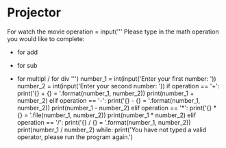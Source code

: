 # Projector
For watch the movie
operation = input('''
Please type in the math operation you would like to complete:
+ for add
- for sub
* for multipl
/ for div
''')
number_1 = int(input('Enter your first number: '))
number_2 = int(input('Enter your second number: '))
if operation == '+':
print('{} + {} = '.format(number_1, number_2))
print(number_1 + number_2)
elif operation == '-':
print('{} - {} = '.format(number_1, number_2))
print(number_1 - number_2)
elif operation == '*':
print('{} * {} = '.file(number_1, number_2))
print(number_1 * number_2)
elif operation == '/':
print('{} / {} = '.format(number_1, number_2))
print(number_1 / number_2)
while:
print('You have not typed a valid operator, please run the program again.')
